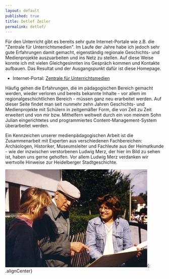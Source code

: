 ```yaml
---
layout: default
published: true
title: Detlef Zeiler
permalink: detlef/
---
```


Für den Unterricht gibt es bereits sehr gute Internet-Portale wie z.B. die "Zentrale für Unterrichtsmedien". Im Laufe der Jahre habe ich jedoch sehr gute Erfahrungen damit gemacht, eigenständig regionale Geschichts- und Medienprojekte auszuarbeiten und ins Netz zu stellen. Auf diese Weise konnte ich mit vielen Gleichgesinnten ins Gespräch kommen und Kontakte aufbauen. Das Resultat und der Ausgangspunkt dafür ist diese Homepage.

- Internet-Portal: [Zentrale für Unterrichtsmedien](http://www.zum.de/)

Häufig gehen die Erfahrungen, die im pädagogischen Bereich gemacht werden, wieder verloren und bereits bekannte Inhalte - vor allem im regionalgeschichtlichen Bereich - müssen ganz neu erarbeitet werden. Auf dieser Seite findet man seit nunmehr zehn Jahren Geschichts- und Medienprojekte mit Schülern in zeitgemäßer Form, die von Zeit zu Zeit erweitert und von mir bzw. Mithelfern weltweit durch ein von meinem Sohn Julian eingerichtetes und programmiertes Content-Management-System überarbeitet werden.

Ein Kennzeichen unserer medienpädagogischen Arbeit ist die Zusammenarbeit mit Experten aus verschiedenen Fachbereichen: Archäologen, Historiker, Museumsleiter und Fachleute aus der Heimatkunde - wie der inzwischen verstorbenen Ludwig Merz, der hier im Bild zu sehen ist, haben uns gerne geholfen. Vor allem Ludwig Merz verdanken wir wertvolle Hinweise zur Heidelberger Stadtgeschichte.

![Ludwig-Merz--Detlef-Zeiler.jpg](/img/Ludwig-Merz--Detlef-Zeiler.jpg){: .alignCenter}